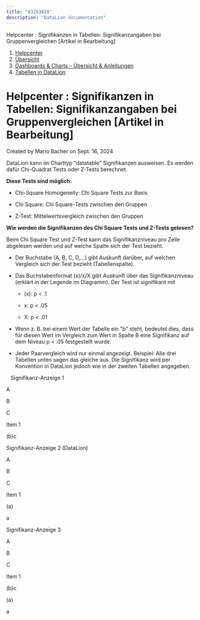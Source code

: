 ```yaml
---
title: "83263828"
description: "DataLion documentation"
---
```


Helpcenter : Signifikanzen in Tabellen: Signifikanzangaben bei Gruppenvergleichen \[Artikel in Bearbeitung\]  

1.  [Helpcenter](index.html)
2.  [Übersicht](2982609.html)
3.  [Dashboards & Charts – Übersicht & Anleitungen](3539109.html)
4.  [Tabellen in DataLion](Tabellen-in-DataLion_3539243.html)

# Helpcenter : Signifikanzen in Tabellen: Signifikanzangaben bei Gruppenvergleichen \[Artikel in Bearbeitung\]

Created by Mario Bacher on Sept. 16, 2024

DataLion kann im Charttyp "datatable" Signifikanzen ausweisen. Es werden dafür Chi-Quadrat Tests oder Z-Tests berechnet.

**Diese Tests sind möglich:**

-   Chi-Square Homogeneity: Chi Square Tests zur Basis 
    
-   Chi Square: Chi Square-Tests zwischen den Gruppen
    
-   Z-Test: Mittelwertsvergleich zwischen den Gruppen
    

**Wie werden die Signifikanzen des Chi Square Tests und Z-Tests gelesen?**

Beim Chi Square Test und Z-Test kann das Signifikanzniveau pro Zelle abgelesen werden und auf welche Spalte sich der Test bezieht. 

-   Der Buchstabe (A, B, C, D,...) gibt Auskunft darüber, auf welchen Vergleich sich der Test bezieht (Tabellenspalte).
    
-   Das Buchstabenformat (x)/x/X gibt Auskunft über das Signifikanzniveau (erklärt in der Legende im Diagramm). Der Test ist signifikant mit
    
    -   (x): p < .1
        
    -   x: p < .05
        
    -   X: p < .01
        
-   Wenn z. B. bei einem Wert der Tabelle ein "b" steht, bedeutet dies, dass für diesen Wert im Vergleich zum Wert in Spalte B eine Signifikanz auf dem Niveau p < .05 festgestellt wurde.
    
-   Jeder Paarvergleich wird nur einmal angezeigt. Beispiel: Alle drei Tabellen unten sagen das gleiche aus. Die Signifikanz wird per Konvention in DataLion jedoch wie in der zweiten Tabellen angegeben.
    

   Signifikanz-Anzeige 1

A

B

C

Item 1

(b)c

Signifikanz-Anzeige 2 (DataLion)

A

B

C

Item 1

(a)

a

Signifikanz-Anzeige 3

A

B

C

Item 1

(b)c 

(a)

a